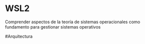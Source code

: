 # WSL2
Comprender aspectos de la teoría de sistemas operacionales como fundamento para gestionar sistemas operativos

#Arquitectura